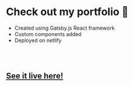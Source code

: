 <h1> Check out my portfolio 🌻 </h1>

<ul>
  <li> Created using Gatsby.js React framework </li>
  <li> Custom components added </li>
  <li> Deployed on netlify </li>
</ul>
<br/><br/>
<h2>
<a href="https://summercook-dev.netlify.app/">See it live here!</a>
  </h2>
